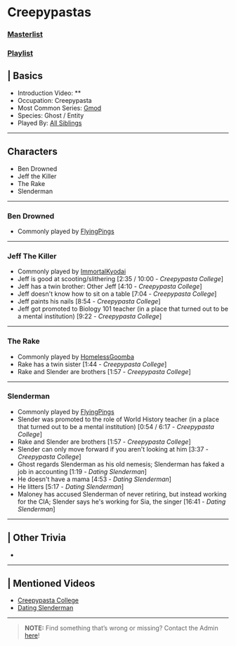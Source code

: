 # Creepypastas  
### [Masterlist]()
### [Playlist]()

## | Basics  
- Introduction Video: **
- Occupation: Creepypasta
- Most Common Series: [Gmod](6.Series/Gmod.html)
- Species: Ghost / Entity
- Played By: [All Siblings](./chapter_3.html)

----

## Characters
- Ben Drowned
- Jeff the Killer
- The Rake
- Slenderman

----

### Ben Drowned
- Commonly played by [FlyingPings](3.Siblings/3.3.Bethany-Frye-FlyingPings.html)

----

### Jeff The Killer
- Commonly played by [ImmortalKyodai](3.Siblings/3.2.Cierra-Frye-ImmortalKyodai.html)
- Jeff is good at scooting/slithering \[2:35 / 10:00 - *Creepypasta College*]
- Jeff has a twin brother: Other Jeff \[4:10 - *Creepypasta College*]
- Jeff doesn't know how to sit on a table \[7:04 - *Creepypasta College*]
- Jeff paints his nails \[8:54 - *Creepypasta College*]
- Jeff got promoted to Biology 101 teacher \(in a place that turned out to be a mental institution) \[9:22 - *Creepypasta College*]

----

### The Rake
- Commonly played by [HomelessGoomba](3.Siblings/3.4.Isaac-Frye-HomelessGoomba.html)
- Rake has a twin sister \[1:44 - *Creepypasta College*]
- Rake and Slender are brothers \[1:57 - *Creepypasta College*]

----

### Slenderman
- Commonly played by [FlyingPings](3.Siblings/3.3.Bethany-Frye-FlyingPings.html)
- Slender was promoted to the role of World History teacher \(in a place that turned out to be a mental institution) \[0:54 / 6:17 - *Creepypasta College*]
- Rake and Slender are brothers \[1:57 - *Creepypasta College*]
- Slender can only move forward if you aren't looking at him \[3:37 - *Creepypasta College*]
- Ghost regards Slenderman as his old nemesis; Slenderman has faked a job in accounting \[1:19 - *Dating Slenderman*]
- He doesn't have a mama \[4:53 - *Dating Slenderman*]
- He litters \[5:17 - *Dating Slenderman*]
- Maloney has accused Slenderman of never retiring, but instead working for the CIA; Slender says he's working for Sia, the singer \[16:41 - *Dating Slenderman*]

----

## | Other Trivia  
- 

----

## | Mentioned Videos
- [Creepypasta College](https://youtu.be/TyTM5NU8jKY)
- [Dating Slenderman](https://youtu.be/iKCA4r6euXM)

----

> **NOTE:** Find something that’s wrong or missing? Contact the Admin [here](../chapter_2.html)!